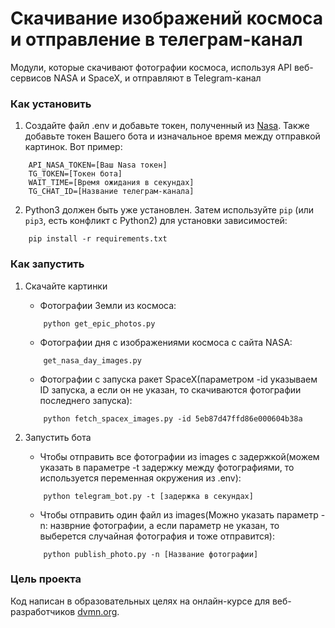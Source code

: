 # Скачивание изображений космоса и отправление в телеграм-канал

Модули, которые скачивают фотографии космоса, используя API веб-сервисов NASA и SpaceX, и отправляют в Telegram-канал

### Как установить

1. Создайте файл .env и добавьте токен, полученный из [Nasa](https://api.nasa.gov). Также добавьте токен Вашего бота и изначальное время между отправкой картинок. Вот пример:

```
    API_NASA_TOKEN=[Ваш Nasa токен]
    TG_TOKEN=[Токен бота]
    WAIT_TIME=[Время ожидания в секундах]
    TG_CHAT_ID=[Название телеграм-канала]
```

2. Python3 должен быть уже установлен. 
Затем используйте `pip` (или `pip3`, есть конфликт с Python2) для установки зависимостей:

```
    pip install -r requirements.txt
```

### Как запустить

1. Скачайте картинки

    * Фотографии Земли из космоса:

    ```
        python get_epic_photos.py
    ```
    * Фотографии дня с изображениями космоса с сайта NASA:

    ```
        get_nasa_day_images.py
    ```

    * Фотографии с запуска ракет SpaceX(параметром -id указываем ID запуска, а если он не указан, то скачиваются фотографии последнего запуска):

    ```
        python fetch_spacex_images.py -id 5eb87d47ffd86e000604b38a
    ```
    
2. Запустить бота

    * Чтобы отправить все фотографии из images с задержкой(можем указать в параметре -t задержку между фотографиями, то используется переменная окружения из .env):

    ```
        python telegram_bot.py -t [задержка в секундах]
    ```

    * Чтобы отправить один файл из images(Можно указать параметр -n: назврние фотографии, а если параметр не указан, то выберется случайная фотография и тоже отправится):

    ```
        python publish_photo.py -n [Название фотографии]
    ```

### Цель проекта

Код написан в образовательных целях на онлайн-курсе для веб-разработчиков [dvmn.org](https://dvmn.org/).